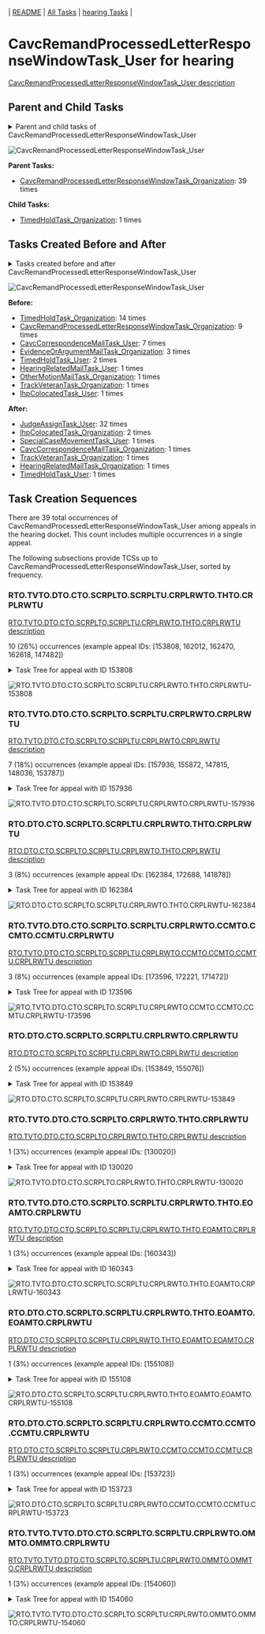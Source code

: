 <!-- DO NOT EDIT THIS FILE.  This file is autogenerated. -->
| [README](../README.md) | [All Tasks](../alltasks.md) | [hearing Tasks](tasklist.md) |

# CavcRemandProcessedLetterResponseWindowTask_User for hearing

[CavcRemandProcessedLetterResponseWindowTask_User description](../descr/CavcRemandProcessedLetterResponseWindowTask_User.md)

## Parent and Child Tasks

<details><summary markdown='span'>Parent and child tasks of CavcRemandProcessedLetterResponseWindowTask_User
</summary>

```
digraph G {
rankdir=LR;
node [shape=box]
"CavcRemandProcessedLetterResponseWindowTask_User" -> "TimedHoldTask_Organization" [label=1]
"CavcRemandProcessedLetterResponseWindowTask_Organization" -> "CavcRemandProcessedLetterResponseWindowTask_User" [label=39]
}
```
</details>

![CavcRemandProcessedLetterResponseWindowTask_User](dot/CavcRemandProcessedLetterResponseWindowTask_User-parentchild.dot.png)

**Parent Tasks:**

   * [CavcRemandProcessedLetterResponseWindowTask_Organization](CavcRemandProcessedLetterResponseWindowTask_Organization.md): 39 times

**Child Tasks:**

   * [TimedHoldTask_Organization](TimedHoldTask_Organization.md): 1 times

## Tasks Created Before and After

<details><summary markdown='span'>Tasks created before and after CavcRemandProcessedLetterResponseWindowTask_User</summary>

```
digraph G {
rankdir=LR;

"CavcRemandProcessedLetterResponseWindowTask_User" -> "JudgeAssignTask_User" [label=32]
"CavcRemandProcessedLetterResponseWindowTask_User" -> "IhpColocatedTask_Organization" [label=2]
"CavcRemandProcessedLetterResponseWindowTask_User" -> "TrackVeteranTask_Organization" [label=1]
"CavcRemandProcessedLetterResponseWindowTask_User" -> "TimedHoldTask_User" [label=1]
"CavcRemandProcessedLetterResponseWindowTask_User" -> "SpecialCaseMovementTask_User" [label=1]
"CavcRemandProcessedLetterResponseWindowTask_User" -> "HearingRelatedMailTask_Organization" [label=1]
"CavcRemandProcessedLetterResponseWindowTask_User" -> "CavcCorrespondenceMailTask_Organization" [label=1]
"TimedHoldTask_Organization" -> "CavcRemandProcessedLetterResponseWindowTask_User" [label=14]
"CavcRemandProcessedLetterResponseWindowTask_Organization" -> "CavcRemandProcessedLetterResponseWindowTask_User" [label=9]
"CavcCorrespondenceMailTask_User" -> "CavcRemandProcessedLetterResponseWindowTask_User" [label=7]
"EvidenceOrArgumentMailTask_Organization" -> "CavcRemandProcessedLetterResponseWindowTask_User" [label=3]
"TimedHoldTask_User" -> "CavcRemandProcessedLetterResponseWindowTask_User" [label=2]
"TrackVeteranTask_Organization" -> "CavcRemandProcessedLetterResponseWindowTask_User" [label=1]
"OtherMotionMailTask_Organization" -> "CavcRemandProcessedLetterResponseWindowTask_User" [label=1]
"IhpColocatedTask_User" -> "CavcRemandProcessedLetterResponseWindowTask_User" [label=1]
"HearingRelatedMailTask_User" -> "CavcRemandProcessedLetterResponseWindowTask_User" [label=1]
}
```
</details>

![CavcRemandProcessedLetterResponseWindowTask_User](dot/CavcRemandProcessedLetterResponseWindowTask_User.dot.png)

**Before:**

   * [TimedHoldTask_Organization](TimedHoldTask_Organization.md): 14 times
   * [CavcRemandProcessedLetterResponseWindowTask_Organization](CavcRemandProcessedLetterResponseWindowTask_Organization.md): 9 times
   * [CavcCorrespondenceMailTask_User](CavcCorrespondenceMailTask_User.md): 7 times
   * [EvidenceOrArgumentMailTask_Organization](EvidenceOrArgumentMailTask_Organization.md): 3 times
   * [TimedHoldTask_User](TimedHoldTask_User.md): 2 times
   * [HearingRelatedMailTask_User](HearingRelatedMailTask_User.md): 1 times
   * [OtherMotionMailTask_Organization](OtherMotionMailTask_Organization.md): 1 times
   * [TrackVeteranTask_Organization](TrackVeteranTask_Organization.md): 1 times
   * [IhpColocatedTask_User](IhpColocatedTask_User.md): 1 times

**After:**

   * [JudgeAssignTask_User](JudgeAssignTask_User.md): 32 times
   * [IhpColocatedTask_Organization](IhpColocatedTask_Organization.md): 2 times
   * [SpecialCaseMovementTask_User](SpecialCaseMovementTask_User.md): 1 times
   * [CavcCorrespondenceMailTask_Organization](CavcCorrespondenceMailTask_Organization.md): 1 times
   * [TrackVeteranTask_Organization](TrackVeteranTask_Organization.md): 1 times
   * [HearingRelatedMailTask_Organization](HearingRelatedMailTask_Organization.md): 1 times
   * [TimedHoldTask_User](TimedHoldTask_User.md): 1 times

## Task Creation Sequences

There are 39 total occurrences of CavcRemandProcessedLetterResponseWindowTask_User among appeals in the hearing docket.  This count includes multiple occurrences in a single appeal.

The following subsections provide TCSs up to CavcRemandProcessedLetterResponseWindowTask_User, sorted by frequency.

### RTO.TVTO.DTO.CTO.SCRPLTO.SCRPLTU.CRPLRWTO.THTO.CRPLRWTU

[RTO.TVTO.DTO.CTO.SCRPLTO.SCRPLTU.CRPLRWTO.THTO.CRPLRWTU description](../descr/RTO.TVTO.DTO.CTO.SCRPLTO.SCRPLTU.CRPLRWTO.THTO.CRPLRWTU.md)

10 (26%) occurrences (example appeal IDs: [153808, 162012, 162470, 162618, 147482])

<details><summary markdown='span'>Task Tree for appeal with ID 153808</summary>

```
@startuml
skinparam {
  ObjectBorderColor #555
  ObjectBorderThickness 0
  ObjectFontStyle bold
  ObjectFontSize 14
  ObjectAttributeFontColor #333
  ObjectAttributeFontSize 12
}
  object 0.RootTask #8dd3c7 {
Organization
}
  object 1.TrackVeteranTask #bebada {
Organization
}
  object 2.DistributionTask #ffffb3 {
Organization
}
  object 3.CavcTask #bcbd22 {
Organization
}
  object 4.SendCavcRemandProcessedLetterTask #7f7f7f {
Organization
}
  object 5.SendCavcRemandProcessedLetterTask #7f7f7f {
User
}
  object 6.CavcRemandProcessedLetterResponseWindowTask #1f77b4 {
Organization
}
  object 7.TimedHoldTask #fccde5 {
Organization
}
  object 8.CavcRemandProcessedLetterResponseWindowTask #1f77b4 {
User  <back:white>    </back>
}
  object 9.JudgeAssignTask #ccebc5 {
User
}
  object 10.JudgeAssignTask #ccebc5 {
User
}
  object 11.JudgeDecisionReviewTask #d9d9d9 {
User
}
  object 12.AttorneyTask #bc80bd {
User
}
  object 13.AttorneyTask #bc80bd {
User
}
  object 14.IhpColocatedTask #bc80bd {
Organization
}
  object 15.IhpColocatedTask #bc80bd {
User
}
  object 16.TimedHoldTask #fccde5 {
User
}
  object 17.QualityReviewTask #fdb462 {
Organization
}
  object 18.QualityReviewTask #fdb462 {
User
}
  object 19.BvaDispatchTask #b3de69 {
Organization
}
  object 20.BvaDispatchTask #b3de69 {
User
}
0.RootTask -- 1.TrackVeteranTask
0.RootTask -- 2.DistributionTask
2.DistributionTask -- 3.CavcTask
3.CavcTask -- 4.SendCavcRemandProcessedLetterTask
4.SendCavcRemandProcessedLetterTask -- 5.SendCavcRemandProcessedLetterTask
3.CavcTask -- 6.CavcRemandProcessedLetterResponseWindowTask
6.CavcRemandProcessedLetterResponseWindowTask -- 7.TimedHoldTask
6.CavcRemandProcessedLetterResponseWindowTask -- 8.CavcRemandProcessedLetterResponseWindowTask
0.RootTask -- 9.JudgeAssignTask
0.RootTask -- 10.JudgeAssignTask
0.RootTask -- 11.JudgeDecisionReviewTask
11.JudgeDecisionReviewTask -- 12.AttorneyTask
11.JudgeDecisionReviewTask -- 13.AttorneyTask
13.AttorneyTask -- 14.IhpColocatedTask
14.IhpColocatedTask -- 15.IhpColocatedTask
15.IhpColocatedTask -- 16.TimedHoldTask
0.RootTask -- 17.QualityReviewTask
17.QualityReviewTask -- 18.QualityReviewTask
0.RootTask -- 19.BvaDispatchTask
19.BvaDispatchTask -- 20.BvaDispatchTask
@enduml
```
</details>

![RTO.TVTO.DTO.CTO.SCRPLTO.SCRPLTU.CRPLRWTO.THTO.CRPLRWTU-153808](uml/RTO.TVTO.DTO.CTO.SCRPLTO.SCRPLTU.CRPLRWTO.THTO.CRPLRWTU-153808.png)

### RTO.TVTO.DTO.CTO.SCRPLTO.SCRPLTU.CRPLRWTO.CRPLRWTU

[RTO.TVTO.DTO.CTO.SCRPLTO.SCRPLTU.CRPLRWTO.CRPLRWTU description](../descr/RTO.TVTO.DTO.CTO.SCRPLTO.SCRPLTU.CRPLRWTO.CRPLRWTU.md)

7 (18%) occurrences (example appeal IDs: [157936, 155872, 147815, 148036, 153787])

<details><summary markdown='span'>Task Tree for appeal with ID 157936</summary>

```
@startuml
skinparam {
  ObjectBorderColor #555
  ObjectBorderThickness 0
  ObjectFontStyle bold
  ObjectFontSize 14
  ObjectAttributeFontColor #333
  ObjectAttributeFontSize 12
}
  object 0.RootTask #8dd3c7 {
Organization
}
  object 1.TrackVeteranTask #bebada {
Organization
}
  object 2.DistributionTask #ffffb3 {
Organization
}
  object 3.CavcTask #bcbd22 {
Organization
}
  object 4.SendCavcRemandProcessedLetterTask #7f7f7f {
Organization
}
  object 5.SendCavcRemandProcessedLetterTask #7f7f7f {
User
}
  object 6.CavcRemandProcessedLetterResponseWindowTask #1f77b4 {
Organization
}
  object 7.TimedHoldTask #fccde5 {
Organization
}
  object 8.CavcRemandProcessedLetterResponseWindowTask #1f77b4 {
User  <back:white>    </back>
}
  object 9.IhpColocatedTask #bc80bd {
Organization
}
  object 10.IhpColocatedTask #bc80bd {
User
}
  object 11.TimedHoldTask #fccde5 {
User
}
  object 12.TimedHoldTask #fccde5 {
User
}
  object 13.JudgeAssignTask #ccebc5 {
User
}
  object 14.JudgeDecisionReviewTask #d9d9d9 {
User
}
  object 15.AttorneyTask #bc80bd {
User
}
  object 16.BvaDispatchTask #b3de69 {
Organization
}
  object 17.BvaDispatchTask #b3de69 {
User
}
0.RootTask -- 1.TrackVeteranTask
0.RootTask -- 2.DistributionTask
2.DistributionTask -- 3.CavcTask
3.CavcTask -- 4.SendCavcRemandProcessedLetterTask
4.SendCavcRemandProcessedLetterTask -- 5.SendCavcRemandProcessedLetterTask
3.CavcTask -- 6.CavcRemandProcessedLetterResponseWindowTask
6.CavcRemandProcessedLetterResponseWindowTask -- 7.TimedHoldTask
6.CavcRemandProcessedLetterResponseWindowTask -- 8.CavcRemandProcessedLetterResponseWindowTask
2.DistributionTask -- 9.IhpColocatedTask
9.IhpColocatedTask -- 10.IhpColocatedTask
10.IhpColocatedTask -- 11.TimedHoldTask
10.IhpColocatedTask -- 12.TimedHoldTask
0.RootTask -- 13.JudgeAssignTask
0.RootTask -- 14.JudgeDecisionReviewTask
14.JudgeDecisionReviewTask -- 15.AttorneyTask
0.RootTask -- 16.BvaDispatchTask
16.BvaDispatchTask -- 17.BvaDispatchTask
@enduml
```
</details>

![RTO.TVTO.DTO.CTO.SCRPLTO.SCRPLTU.CRPLRWTO.CRPLRWTU-157936](uml/RTO.TVTO.DTO.CTO.SCRPLTO.SCRPLTU.CRPLRWTO.CRPLRWTU-157936.png)

### RTO.DTO.CTO.SCRPLTO.SCRPLTU.CRPLRWTO.THTO.CRPLRWTU

[RTO.DTO.CTO.SCRPLTO.SCRPLTU.CRPLRWTO.THTO.CRPLRWTU description](../descr/RTO.DTO.CTO.SCRPLTO.SCRPLTU.CRPLRWTO.THTO.CRPLRWTU.md)

3 (8%) occurrences (example appeal IDs: [162384, 172688, 141878])

<details><summary markdown='span'>Task Tree for appeal with ID 162384</summary>

```
@startuml
skinparam {
  ObjectBorderColor #555
  ObjectBorderThickness 0
  ObjectFontStyle bold
  ObjectFontSize 14
  ObjectAttributeFontColor #333
  ObjectAttributeFontSize 12
}
  object 0.RootTask #8dd3c7 {
Organization
}
  object 1.DistributionTask #ffffb3 {
Organization
}
  object 2.CavcTask #bcbd22 {
Organization
}
  object 3.SendCavcRemandProcessedLetterTask #7f7f7f {
Organization
}
  object 4.SendCavcRemandProcessedLetterTask #7f7f7f {
User
}
  object 5.CavcRemandProcessedLetterResponseWindowTask #1f77b4 {
Organization
}
  object 6.TimedHoldTask #fccde5 {
Organization
}
  object 7.CavcRemandProcessedLetterResponseWindowTask #1f77b4 {
User  <back:white>    </back>
}
  object 8.JudgeAssignTask #ccebc5 {
User
}
  object 9.JudgeDecisionReviewTask #d9d9d9 {
User
}
  object 10.AttorneyTask #bc80bd {
User
}
0.RootTask -- 1.DistributionTask
1.DistributionTask -- 2.CavcTask
2.CavcTask -- 3.SendCavcRemandProcessedLetterTask
3.SendCavcRemandProcessedLetterTask -- 4.SendCavcRemandProcessedLetterTask
2.CavcTask -- 5.CavcRemandProcessedLetterResponseWindowTask
5.CavcRemandProcessedLetterResponseWindowTask -- 6.TimedHoldTask
5.CavcRemandProcessedLetterResponseWindowTask -- 7.CavcRemandProcessedLetterResponseWindowTask
0.RootTask -- 8.JudgeAssignTask
0.RootTask -- 9.JudgeDecisionReviewTask
9.JudgeDecisionReviewTask -- 10.AttorneyTask
@enduml
```
</details>

![RTO.DTO.CTO.SCRPLTO.SCRPLTU.CRPLRWTO.THTO.CRPLRWTU-162384](uml/RTO.DTO.CTO.SCRPLTO.SCRPLTU.CRPLRWTO.THTO.CRPLRWTU-162384.png)

### RTO.TVTO.DTO.CTO.SCRPLTO.SCRPLTU.CRPLRWTO.CCMTO.CCMTO.CCMTU.CRPLRWTU

[RTO.TVTO.DTO.CTO.SCRPLTO.SCRPLTU.CRPLRWTO.CCMTO.CCMTO.CCMTU.CRPLRWTU description](../descr/RTO.TVTO.DTO.CTO.SCRPLTO.SCRPLTU.CRPLRWTO.CCMTO.CCMTO.CCMTU.CRPLRWTU.md)

3 (8%) occurrences (example appeal IDs: [173596, 172221, 171472])

<details><summary markdown='span'>Task Tree for appeal with ID 173596</summary>

```
@startuml
skinparam {
  ObjectBorderColor #555
  ObjectBorderThickness 0
  ObjectFontStyle bold
  ObjectFontSize 14
  ObjectAttributeFontColor #333
  ObjectAttributeFontSize 12
}
  object 0.RootTask #8dd3c7 {
Organization
}
  object 1.TrackVeteranTask #bebada {
Organization
}
  object 2.DistributionTask #ffffb3 {
Organization
}
  object 3.CavcTask #bcbd22 {
Organization
}
  object 4.SendCavcRemandProcessedLetterTask #7f7f7f {
Organization
}
  object 5.SendCavcRemandProcessedLetterTask #7f7f7f {
User
}
  object 6.CavcRemandProcessedLetterResponseWindowTask #1f77b4 {
Organization
}
  object 7.TimedHoldTask #fccde5 {
Organization
}
  object 8.CavcCorrespondenceMailTask #1f77b4 {
Organization
}
  object 9.CavcCorrespondenceMailTask #1f77b4 {
Organization
}
  object 10.CavcCorrespondenceMailTask #1f77b4 {
User
}
  object 11.CavcRemandProcessedLetterResponseWindowTask #1f77b4 {
User  <back:white>    </back>
}
  object 12.JudgeAssignTask #ccebc5 {
User
}
  object 13.JudgeAssignTask #ccebc5 {
User
}
  object 14.JudgeDecisionReviewTask #d9d9d9 {
User
}
  object 15.AttorneyTask #bc80bd {
User
}
  object 16.TrackVeteranTask #bebada {
Organization
}
  object 17.BvaDispatchTask #b3de69 {
Organization
}
  object 18.BvaDispatchTask #b3de69 {
User
}
0.RootTask -- 1.TrackVeteranTask
0.RootTask -- 2.DistributionTask
2.DistributionTask -- 3.CavcTask
3.CavcTask -- 4.SendCavcRemandProcessedLetterTask
4.SendCavcRemandProcessedLetterTask -- 5.SendCavcRemandProcessedLetterTask
3.CavcTask -- 6.CavcRemandProcessedLetterResponseWindowTask
6.CavcRemandProcessedLetterResponseWindowTask -- 7.TimedHoldTask
0.RootTask -- 8.CavcCorrespondenceMailTask
8.CavcCorrespondenceMailTask -- 9.CavcCorrespondenceMailTask
9.CavcCorrespondenceMailTask -- 10.CavcCorrespondenceMailTask
6.CavcRemandProcessedLetterResponseWindowTask -- 11.CavcRemandProcessedLetterResponseWindowTask
0.RootTask -- 12.JudgeAssignTask
0.RootTask -- 13.JudgeAssignTask
0.RootTask -- 14.JudgeDecisionReviewTask
14.JudgeDecisionReviewTask -- 15.AttorneyTask
0.RootTask -- 16.TrackVeteranTask
0.RootTask -- 17.BvaDispatchTask
17.BvaDispatchTask -- 18.BvaDispatchTask
@enduml
```
</details>

![RTO.TVTO.DTO.CTO.SCRPLTO.SCRPLTU.CRPLRWTO.CCMTO.CCMTO.CCMTU.CRPLRWTU-173596](uml/RTO.TVTO.DTO.CTO.SCRPLTO.SCRPLTU.CRPLRWTO.CCMTO.CCMTO.CCMTU.CRPLRWTU-173596.png)

### RTO.DTO.CTO.SCRPLTO.SCRPLTU.CRPLRWTO.CRPLRWTU

[RTO.DTO.CTO.SCRPLTO.SCRPLTU.CRPLRWTO.CRPLRWTU description](../descr/RTO.DTO.CTO.SCRPLTO.SCRPLTU.CRPLRWTO.CRPLRWTU.md)

2 (5%) occurrences (example appeal IDs: [153849, 155076])

<details><summary markdown='span'>Task Tree for appeal with ID 153849</summary>

```
@startuml
skinparam {
  ObjectBorderColor #555
  ObjectBorderThickness 0
  ObjectFontStyle bold
  ObjectFontSize 14
  ObjectAttributeFontColor #333
  ObjectAttributeFontSize 12
}
  object 0.RootTask #8dd3c7 {
Organization
}
  object 1.DistributionTask #ffffb3 {
Organization
}
  object 2.CavcTask #bcbd22 {
Organization
}
  object 3.SendCavcRemandProcessedLetterTask #7f7f7f {
Organization
}
  object 4.SendCavcRemandProcessedLetterTask #7f7f7f {
User
}
  object 5.CavcRemandProcessedLetterResponseWindowTask #1f77b4 {
Organization
}
  object 6.TimedHoldTask #fccde5 {
Organization
}
  object 7.CavcRemandProcessedLetterResponseWindowTask #1f77b4 {
User  <back:white>    </back>
}
  object 8.JudgeAssignTask #ccebc5 {
User
}
  object 9.JudgeDecisionReviewTask #d9d9d9 {
User
}
  object 10.AttorneyTask #bc80bd {
User
}
  object 11.BvaDispatchTask #b3de69 {
Organization
}
  object 12.BvaDispatchTask #b3de69 {
User
}
0.RootTask -- 1.DistributionTask
1.DistributionTask -- 2.CavcTask
2.CavcTask -- 3.SendCavcRemandProcessedLetterTask
3.SendCavcRemandProcessedLetterTask -- 4.SendCavcRemandProcessedLetterTask
2.CavcTask -- 5.CavcRemandProcessedLetterResponseWindowTask
5.CavcRemandProcessedLetterResponseWindowTask -- 6.TimedHoldTask
5.CavcRemandProcessedLetterResponseWindowTask -- 7.CavcRemandProcessedLetterResponseWindowTask
0.RootTask -- 8.JudgeAssignTask
0.RootTask -- 9.JudgeDecisionReviewTask
9.JudgeDecisionReviewTask -- 10.AttorneyTask
0.RootTask -- 11.BvaDispatchTask
11.BvaDispatchTask -- 12.BvaDispatchTask
@enduml
```
</details>

![RTO.DTO.CTO.SCRPLTO.SCRPLTU.CRPLRWTO.CRPLRWTU-153849](uml/RTO.DTO.CTO.SCRPLTO.SCRPLTU.CRPLRWTO.CRPLRWTU-153849.png)

### RTO.TVTO.DTO.CTO.SCRPLTO.CRPLRWTO.THTO.CRPLRWTU

[RTO.TVTO.DTO.CTO.SCRPLTO.CRPLRWTO.THTO.CRPLRWTU description](../descr/RTO.TVTO.DTO.CTO.SCRPLTO.CRPLRWTO.THTO.CRPLRWTU.md)

1 (3%) occurrences (example appeal IDs: [130020])

<details><summary markdown='span'>Task Tree for appeal with ID 130020</summary>

```
@startuml
skinparam {
  ObjectBorderColor #555
  ObjectBorderThickness 0
  ObjectFontStyle bold
  ObjectFontSize 14
  ObjectAttributeFontColor #333
  ObjectAttributeFontSize 12
}
  object 0.RootTask #8dd3c7 {
Organization
}
  object 1.TrackVeteranTask #bebada {
Organization
}
  object 2.DistributionTask #ffffb3 {
Organization
}
  object 3.CavcTask #bcbd22 {
Organization
}
  object 4.SendCavcRemandProcessedLetterTask #7f7f7f {
Organization
}
  object 5.CavcRemandProcessedLetterResponseWindowTask #1f77b4 {
Organization
}
  object 6.TimedHoldTask #fccde5 {
Organization
}
  object 7.CavcRemandProcessedLetterResponseWindowTask #1f77b4 {
User  <back:white>    </back>
}
  object 8.JudgeAssignTask #ccebc5 {
User
}
  object 9.JudgeDecisionReviewTask #d9d9d9 {
User
}
  object 10.AttorneyTask #bc80bd {
User
}
  object 11.JudgeAssignTask #ccebc5 {
User
}
  object 12.JudgeAssignTask #ccebc5 {
User
}
  object 13.JudgeDecisionReviewTask #d9d9d9 {
User
}
  object 14.AttorneyTask #bc80bd {
User
}
  object 15.BvaDispatchTask #b3de69 {
Organization
}
  object 16.BvaDispatchTask #b3de69 {
User
}
  object 17.EvidenceOrArgumentMailTask #ffffb3 {
Organization
}
  object 18.EvidenceOrArgumentMailTask #ffffb3 {
Organization
}
  object 19.EvidenceOrArgumentMailTask #ffffb3 {
User
}
  object 20.EvidenceOrArgumentMailTask #ffffb3 {
User
}
0.RootTask -- 1.TrackVeteranTask
0.RootTask -- 2.DistributionTask
2.DistributionTask -- 3.CavcTask
3.CavcTask -- 4.SendCavcRemandProcessedLetterTask
3.CavcTask -- 5.CavcRemandProcessedLetterResponseWindowTask
5.CavcRemandProcessedLetterResponseWindowTask -- 6.TimedHoldTask
5.CavcRemandProcessedLetterResponseWindowTask -- 7.CavcRemandProcessedLetterResponseWindowTask
0.RootTask -- 8.JudgeAssignTask
0.RootTask -- 9.JudgeDecisionReviewTask
9.JudgeDecisionReviewTask -- 10.AttorneyTask
0.RootTask -- 11.JudgeAssignTask
0.RootTask -- 12.JudgeAssignTask
0.RootTask -- 13.JudgeDecisionReviewTask
13.JudgeDecisionReviewTask -- 14.AttorneyTask
0.RootTask -- 15.BvaDispatchTask
15.BvaDispatchTask -- 16.BvaDispatchTask
0.RootTask -- 17.EvidenceOrArgumentMailTask
17.EvidenceOrArgumentMailTask -- 18.EvidenceOrArgumentMailTask
18.EvidenceOrArgumentMailTask -- 19.EvidenceOrArgumentMailTask
18.EvidenceOrArgumentMailTask -- 20.EvidenceOrArgumentMailTask
@enduml
```
</details>

![RTO.TVTO.DTO.CTO.SCRPLTO.CRPLRWTO.THTO.CRPLRWTU-130020](uml/RTO.TVTO.DTO.CTO.SCRPLTO.CRPLRWTO.THTO.CRPLRWTU-130020.png)

### RTO.TVTO.DTO.CTO.SCRPLTO.SCRPLTU.CRPLRWTO.THTO.EOAMTO.CRPLRWTU

[RTO.TVTO.DTO.CTO.SCRPLTO.SCRPLTU.CRPLRWTO.THTO.EOAMTO.CRPLRWTU description](../descr/RTO.TVTO.DTO.CTO.SCRPLTO.SCRPLTU.CRPLRWTO.THTO.EOAMTO.CRPLRWTU.md)

1 (3%) occurrences (example appeal IDs: [160343])

<details><summary markdown='span'>Task Tree for appeal with ID 160343</summary>

```
@startuml
skinparam {
  ObjectBorderColor #555
  ObjectBorderThickness 0
  ObjectFontStyle bold
  ObjectFontSize 14
  ObjectAttributeFontColor #333
  ObjectAttributeFontSize 12
}
  object 0.RootTask #8dd3c7 {
Organization
}
  object 1.TrackVeteranTask #bebada {
Organization
}
  object 2.DistributionTask #ffffb3 {
Organization
}
  object 3.CavcTask #bcbd22 {
Organization
}
  object 4.SendCavcRemandProcessedLetterTask #7f7f7f {
Organization
}
  object 5.SendCavcRemandProcessedLetterTask #7f7f7f {
User
}
  object 6.CavcRemandProcessedLetterResponseWindowTask #1f77b4 {
Organization
}
  object 7.TimedHoldTask #fccde5 {
Organization
}
  object 8.EvidenceOrArgumentMailTask #ffffb3 {
Organization
}
  object 9.CavcRemandProcessedLetterResponseWindowTask #1f77b4 {
User  <back:white>    </back>
}
  object 10.JudgeAssignTask #ccebc5 {
User
}
  object 11.JudgeAssignTask #ccebc5 {
User
}
  object 12.JudgeDecisionReviewTask #d9d9d9 {
User
}
  object 13.AttorneyTask #bc80bd {
User
}
  object 14.HearingClarificationColocatedTask #ccebc5 {
Organization
}
  object 15.HearingClarificationColocatedTask #ccebc5 {
User
}
  object 16.TimedHoldTask #fccde5 {
User
}
0.RootTask -- 1.TrackVeteranTask
0.RootTask -- 2.DistributionTask
2.DistributionTask -- 3.CavcTask
3.CavcTask -- 4.SendCavcRemandProcessedLetterTask
4.SendCavcRemandProcessedLetterTask -- 5.SendCavcRemandProcessedLetterTask
3.CavcTask -- 6.CavcRemandProcessedLetterResponseWindowTask
6.CavcRemandProcessedLetterResponseWindowTask -- 7.TimedHoldTask
0.RootTask -- 8.EvidenceOrArgumentMailTask
6.CavcRemandProcessedLetterResponseWindowTask -- 9.CavcRemandProcessedLetterResponseWindowTask
0.RootTask -- 10.JudgeAssignTask
0.RootTask -- 11.JudgeAssignTask
0.RootTask -- 12.JudgeDecisionReviewTask
12.JudgeDecisionReviewTask -- 13.AttorneyTask
13.AttorneyTask -- 14.HearingClarificationColocatedTask
14.HearingClarificationColocatedTask -- 15.HearingClarificationColocatedTask
15.HearingClarificationColocatedTask -- 16.TimedHoldTask
@enduml
```
</details>

![RTO.TVTO.DTO.CTO.SCRPLTO.SCRPLTU.CRPLRWTO.THTO.EOAMTO.CRPLRWTU-160343](uml/RTO.TVTO.DTO.CTO.SCRPLTO.SCRPLTU.CRPLRWTO.THTO.EOAMTO.CRPLRWTU-160343.png)

### RTO.DTO.CTO.SCRPLTO.SCRPLTU.CRPLRWTO.THTO.EOAMTO.EOAMTO.CRPLRWTU

[RTO.DTO.CTO.SCRPLTO.SCRPLTU.CRPLRWTO.THTO.EOAMTO.EOAMTO.CRPLRWTU description](../descr/RTO.DTO.CTO.SCRPLTO.SCRPLTU.CRPLRWTO.THTO.EOAMTO.EOAMTO.CRPLRWTU.md)

1 (3%) occurrences (example appeal IDs: [155108])

<details><summary markdown='span'>Task Tree for appeal with ID 155108</summary>

```
@startuml
skinparam {
  ObjectBorderColor #555
  ObjectBorderThickness 0
  ObjectFontStyle bold
  ObjectFontSize 14
  ObjectAttributeFontColor #333
  ObjectAttributeFontSize 12
}
  object 0.RootTask #8dd3c7 {
Organization
}
  object 1.DistributionTask #ffffb3 {
Organization
}
  object 2.CavcTask #bcbd22 {
Organization
}
  object 3.SendCavcRemandProcessedLetterTask #7f7f7f {
Organization
}
  object 4.SendCavcRemandProcessedLetterTask #7f7f7f {
User
}
  object 5.CavcRemandProcessedLetterResponseWindowTask #1f77b4 {
Organization
}
  object 6.TimedHoldTask #fccde5 {
Organization
}
  object 7.EvidenceOrArgumentMailTask #ffffb3 {
Organization
}
  object 8.EvidenceOrArgumentMailTask #ffffb3 {
Organization
}
  object 9.CavcRemandProcessedLetterResponseWindowTask #1f77b4 {
User  <back:white>    </back>
}
  object 10.JudgeAssignTask #ccebc5 {
User
}
  object 11.JudgeDecisionReviewTask #d9d9d9 {
User
}
  object 12.AttorneyTask #bc80bd {
User
}
  object 13.FoiaColocatedTask #fccde5 {
Organization
}
  object 14.FoiaTask #fb8072 {
Organization
}
  object 15.JudgeDecisionReviewTask #d9d9d9 {
User
}
  object 16.BvaDispatchTask #b3de69 {
Organization
}
  object 17.BvaDispatchTask #b3de69 {
User
}
  object 18.BvaDispatchTask #b3de69 {
User
}
0.RootTask -- 1.DistributionTask
1.DistributionTask -- 2.CavcTask
2.CavcTask -- 3.SendCavcRemandProcessedLetterTask
3.SendCavcRemandProcessedLetterTask -- 4.SendCavcRemandProcessedLetterTask
2.CavcTask -- 5.CavcRemandProcessedLetterResponseWindowTask
5.CavcRemandProcessedLetterResponseWindowTask -- 6.TimedHoldTask
0.RootTask -- 7.EvidenceOrArgumentMailTask
0.RootTask -- 8.EvidenceOrArgumentMailTask
5.CavcRemandProcessedLetterResponseWindowTask -- 9.CavcRemandProcessedLetterResponseWindowTask
0.RootTask -- 10.JudgeAssignTask
0.RootTask -- 11.JudgeDecisionReviewTask
15.JudgeDecisionReviewTask -- 12.AttorneyTask
12.AttorneyTask -- 13.FoiaColocatedTask
13.FoiaColocatedTask -- 14.FoiaTask
0.RootTask -- 15.JudgeDecisionReviewTask
0.RootTask -- 16.BvaDispatchTask
16.BvaDispatchTask -- 17.BvaDispatchTask
16.BvaDispatchTask -- 18.BvaDispatchTask
@enduml
```
</details>

![RTO.DTO.CTO.SCRPLTO.SCRPLTU.CRPLRWTO.THTO.EOAMTO.EOAMTO.CRPLRWTU-155108](uml/RTO.DTO.CTO.SCRPLTO.SCRPLTU.CRPLRWTO.THTO.EOAMTO.EOAMTO.CRPLRWTU-155108.png)

### RTO.DTO.CTO.SCRPLTO.SCRPLTU.CRPLRWTO.CCMTO.CCMTO.CCMTU.CRPLRWTU

[RTO.DTO.CTO.SCRPLTO.SCRPLTU.CRPLRWTO.CCMTO.CCMTO.CCMTU.CRPLRWTU description](../descr/RTO.DTO.CTO.SCRPLTO.SCRPLTU.CRPLRWTO.CCMTO.CCMTO.CCMTU.CRPLRWTU.md)

1 (3%) occurrences (example appeal IDs: [153723])

<details><summary markdown='span'>Task Tree for appeal with ID 153723</summary>

```
@startuml
skinparam {
  ObjectBorderColor #555
  ObjectBorderThickness 0
  ObjectFontStyle bold
  ObjectFontSize 14
  ObjectAttributeFontColor #333
  ObjectAttributeFontSize 12
}
  object 0.RootTask #8dd3c7 {
Organization
}
  object 1.DistributionTask #ffffb3 {
Organization
}
  object 2.CavcTask #bcbd22 {
Organization
}
  object 3.SendCavcRemandProcessedLetterTask #7f7f7f {
Organization
}
  object 4.SendCavcRemandProcessedLetterTask #7f7f7f {
User
}
  object 5.CavcRemandProcessedLetterResponseWindowTask #1f77b4 {
Organization
}
  object 6.TimedHoldTask #fccde5 {
Organization
}
  object 7.CavcCorrespondenceMailTask #1f77b4 {
Organization
}
  object 8.CavcCorrespondenceMailTask #1f77b4 {
Organization
}
  object 9.CavcCorrespondenceMailTask #1f77b4 {
User
}
  object 10.CavcRemandProcessedLetterResponseWindowTask #1f77b4 {
User  <back:white>    </back>
}
  object 11.JudgeAssignTask #ccebc5 {
User
}
  object 12.JudgeDecisionReviewTask #d9d9d9 {
User
}
  object 13.AttorneyTask #bc80bd {
User
}
  object 14.QualityReviewTask #fdb462 {
Organization
}
  object 15.QualityReviewTask #fdb462 {
User
}
  object 16.BvaDispatchTask #b3de69 {
Organization
}
  object 17.BvaDispatchTask #b3de69 {
User
}
0.RootTask -- 1.DistributionTask
1.DistributionTask -- 2.CavcTask
2.CavcTask -- 3.SendCavcRemandProcessedLetterTask
3.SendCavcRemandProcessedLetterTask -- 4.SendCavcRemandProcessedLetterTask
2.CavcTask -- 5.CavcRemandProcessedLetterResponseWindowTask
5.CavcRemandProcessedLetterResponseWindowTask -- 6.TimedHoldTask
0.RootTask -- 7.CavcCorrespondenceMailTask
7.CavcCorrespondenceMailTask -- 8.CavcCorrespondenceMailTask
8.CavcCorrespondenceMailTask -- 9.CavcCorrespondenceMailTask
5.CavcRemandProcessedLetterResponseWindowTask -- 10.CavcRemandProcessedLetterResponseWindowTask
0.RootTask -- 11.JudgeAssignTask
0.RootTask -- 12.JudgeDecisionReviewTask
12.JudgeDecisionReviewTask -- 13.AttorneyTask
0.RootTask -- 14.QualityReviewTask
14.QualityReviewTask -- 15.QualityReviewTask
0.RootTask -- 16.BvaDispatchTask
16.BvaDispatchTask -- 17.BvaDispatchTask
@enduml
```
</details>

![RTO.DTO.CTO.SCRPLTO.SCRPLTU.CRPLRWTO.CCMTO.CCMTO.CCMTU.CRPLRWTU-153723](uml/RTO.DTO.CTO.SCRPLTO.SCRPLTU.CRPLRWTO.CCMTO.CCMTO.CCMTU.CRPLRWTU-153723.png)

### RTO.TVTO.TVTO.DTO.CTO.SCRPLTO.SCRPLTU.CRPLRWTO.OMMTO.OMMTO.CRPLRWTU

[RTO.TVTO.TVTO.DTO.CTO.SCRPLTO.SCRPLTU.CRPLRWTO.OMMTO.OMMTO.CRPLRWTU description](../descr/RTO.TVTO.TVTO.DTO.CTO.SCRPLTO.SCRPLTU.CRPLRWTO.OMMTO.OMMTO.CRPLRWTU.md)

1 (3%) occurrences (example appeal IDs: [154060])

<details><summary markdown='span'>Task Tree for appeal with ID 154060</summary>

```
@startuml
skinparam {
  ObjectBorderColor #555
  ObjectBorderThickness 0
  ObjectFontStyle bold
  ObjectFontSize 14
  ObjectAttributeFontColor #333
  ObjectAttributeFontSize 12
}
  object 0.RootTask #8dd3c7 {
Organization
}
  object 1.TrackVeteranTask #bebada {
Organization
}
  object 2.TrackVeteranTask #bebada {
Organization
}
  object 3.DistributionTask #ffffb3 {
Organization
}
  object 4.CavcTask #bcbd22 {
Organization
}
  object 5.SendCavcRemandProcessedLetterTask #7f7f7f {
Organization
}
  object 6.SendCavcRemandProcessedLetterTask #7f7f7f {
User
}
  object 7.CavcRemandProcessedLetterResponseWindowTask #1f77b4 {
Organization
}
  object 8.TimedHoldTask #fccde5 {
Organization
}
  object 9.OtherMotionMailTask #ffed6f {
Organization
}
  object 10.OtherMotionMailTask #ffed6f {
Organization
}
  object 11.CavcRemandProcessedLetterResponseWindowTask #1f77b4 {
User  <back:white>    </back>
}
  object 12.SpecialCaseMovementTask #8dd3c7 {
User
}
  object 13.JudgeAssignTask #ccebc5 {
User
}
  object 14.JudgeDecisionReviewTask #d9d9d9 {
User
}
  object 15.AttorneyTask #bc80bd {
User
}
  object 16.BvaDispatchTask #b3de69 {
Organization
}
  object 17.BvaDispatchTask #b3de69 {
User
}
0.RootTask -- 1.TrackVeteranTask
0.RootTask -- 2.TrackVeteranTask
0.RootTask -- 3.DistributionTask
3.DistributionTask -- 4.CavcTask
4.CavcTask -- 5.SendCavcRemandProcessedLetterTask
5.SendCavcRemandProcessedLetterTask -- 6.SendCavcRemandProcessedLetterTask
4.CavcTask -- 7.CavcRemandProcessedLetterResponseWindowTask
7.CavcRemandProcessedLetterResponseWindowTask -- 8.TimedHoldTask
0.RootTask -- 9.OtherMotionMailTask
9.OtherMotionMailTask -- 10.OtherMotionMailTask
7.CavcRemandProcessedLetterResponseWindowTask -- 11.CavcRemandProcessedLetterResponseWindowTask
3.DistributionTask -- 12.SpecialCaseMovementTask
0.RootTask -- 13.JudgeAssignTask
0.RootTask -- 14.JudgeDecisionReviewTask
14.JudgeDecisionReviewTask -- 15.AttorneyTask
0.RootTask -- 16.BvaDispatchTask
16.BvaDispatchTask -- 17.BvaDispatchTask
@enduml
```
</details>

![RTO.TVTO.TVTO.DTO.CTO.SCRPLTO.SCRPLTU.CRPLRWTO.OMMTO.OMMTO.CRPLRWTU-154060](uml/RTO.TVTO.TVTO.DTO.CTO.SCRPLTO.SCRPLTU.CRPLRWTO.OMMTO.OMMTO.CRPLRWTU-154060.png)

